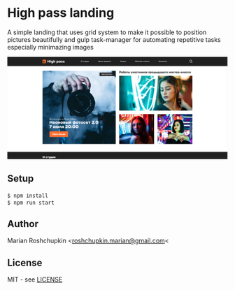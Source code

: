 # High pass landing
A simple landing that uses grid system to make it possible to
position pictures beautifully and gulp task-manager for automating
repetitive tasks especially minimazing images

![High-pass](screenshots/preview.png)

## Setup
```
$ npm install
$ npm run start
```

## Author
Marian Roshchupkin &lt;roshchupkin.marian@gmail.com&lt;

## License
MIT - see [LICENSE](LICENSE)
